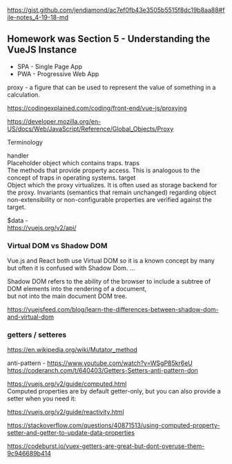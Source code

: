 https://gist.github.com/jendiamond/ac7ef0fb43e3505b5515f8dc19b8aa88#file-notes_4-19-18-md

## Homework was Section 5 - Understanding the VueJS Instance
+ SPA -  Single Page App
+ PWA - Progressive Web App

proxy - a figure that can be used to represent the value of something in a calculation.

https://codingexplained.com/coding/front-end/vue-js/proxying

https://developer.mozilla.org/en-US/docs/Web/JavaScript/Reference/Global_Objects/Proxy

Terminology

handler  
    Placeholder object which contains traps.
traps  
    The methods that provide property access. This is analogous to the concept of traps in operating systems.
target  
    Object which the proxy virtualizes. It is often used as storage backend for the proxy. 
    Invariants (semantics that remain unchanged) regarding object non-extensibility or non-configurable 
    properties are verified against the target. 


$data -   
https://vuejs.org/v2/api/


### Virtual DOM vs Shadow DOM
Vue.js and React both use Virtual DOM so it is a known concept by many but often it is confused with Shadow Dom. ...  

Shadow DOM refers to the ability of the browser to include a subtree of DOM elements into the rendering of a document,  
but not into the main document DOM tree.

https://vuejsfeed.com/blog/learn-the-differences-between-shadow-dom-and-virtual-dom

### getters / setteres
https://en.wikipedia.org/wiki/Mutator_method

anti-pattern - https://www.youtube.com/watch?v=WSgP85kr6eU
https://coderanch.com/t/640403/Getters-Setters-anti-pattern-don

https://vuejs.org/v2/guide/computed.html  
 Computed properties are by default getter-only, but you can also provide a setter when you need it:
 
https://vuejs.org/v2/guide/reactivity.html

https://stackoverflow.com/questions/40871513/using-computed-property-setter-and-getter-to-update-data-properties

https://codeburst.io/vuex-getters-are-great-but-dont-overuse-them-9c946689b414

